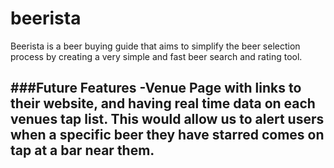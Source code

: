 # beerista
Beerista is a beer buying guide that aims to simplify the beer selection process by creating a very simple and fast beer search and rating tool.


###Future Features
  -Venue Page with links to their website, and having real time data on each venues tap list. This would allow us to alert users when a specific beer they have starred comes on tap at a bar near them.
  -
